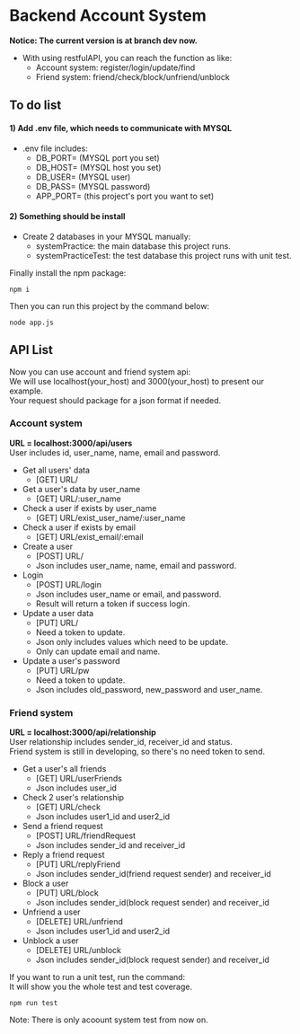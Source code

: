 # Backend Account System

**Notice: The current version is at branch dev now.**

* With using restfulAPI, you can reach the function as like:
    * Account system: register/login/update/find
    * Friend system: friend/check/block/unfriend/unblock
  
## To do list

#### 1) Add .env file, which needs to communicate with MYSQL

* .env file includes:
    * DB_PORT= (MYSQL port you set)
    * DB_HOST= (MYSQL host you set)
    * DB_USER= (MYSQL user)
    * DB_PASS= (MYSQL password)
    * APP_PORT= (this project's port you want to set)


#### 2) Something should be install

* Create 2 databases in your MYSQL manually:
    * systemPractice: the main database this project runs.
    * systemPracticeTest: the test database this project runs with unit test.
  
Finally install the npm package:
```
npm i
```
  
Then you can run this project by the command below:
```
node app.js
```
  
## API List

Now you can use account and friend system api:  
We will use localhost(your_host) and 3000(your_host) to present our example.  
Your request should package for a json format if needed.  

### Account system
**URL = localhost:3000/api/users**  
User includes id, user_name, name, email and password.  
* Get all users' data
    * [GET] URL/
* Get a user's data by user_name
    * [GET] URL/:user_name
* Check a user if exists by user_name
    * [GET] URL/exist_user_name/:user_name
* Check a user if exists by email
    * [GET] URL/exist_email/:email
* Create a user
    * [POST] URL/
    * Json includes user_name, name, email and password.
* Login
    * [POST] URL/login
    * Json includes user_name or email, and password.
    * Result will return a token if success login.
* Update a user data
    * [PUT] URL/
    * Need a token to update.
    * Json only includes values which need to be update.
    * Only can update email and name.
* Update a user's password
    * [PUT] URL/pw
    * Need a token to update.
    * Json includes old_password, new_password and user_name.

### Friend system
**URL = localhost:3000/api/relationship**  
User relationship includes sender_id, receiver_id and status.  
Friend system is still in developing, so there's no need token to send.
* Get a user's all friends
    * [GET] URL/userFriends
    * Json includes user_id
* Check 2 user's relationship
    * [GET] URL/check
    * Json includes user1_id and user2_id
* Send a friend request
    * [POST] URL/friendRequest
    * Json includes sender_id and receiver_id
* Reply a friend request
    * [PUT] URL/replyFriend
    * Json includes sender_id(friend request sender) and receiver_id
* Block a user
    * [PUT] URL/block
    * Json includes sender_id(block request sender) and receiver_id
* Unfriend a user
    * [DELETE] URL/unfriend
    * Json includes user1_id and user2_id
* Unblock a user
    * [DELETE] URL/unblock
    * Json includes sender_id(block request sender) and receiver_id

If you want to run a unit test, run the command:  
It will show you the whole test and test coverage.
```
npm run test
```
Note: There is only acoount system test from now on.